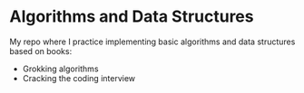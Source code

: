 # Algorithms and Data Structures

My repo where I practice implementing basic algorithms and data structures based on books:
- Grokking algorithms
- Cracking the coding interview